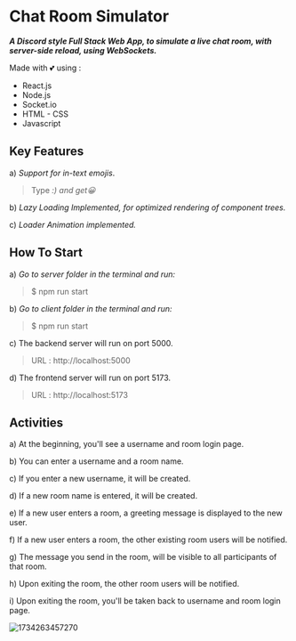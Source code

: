 # Chat Room Simulator

**_A Discord style Full Stack Web App, to simulate a live chat room, with server-side reload, using WebSockets._**

Made with 💕 using :

- React.js
- Node.js
- Socket.io
- HTML - CSS
- Javascript

## Key Features

a) _Support for in-text emojis_.

> Type _:) and get😀_

b) _Lazy Loading Implemented, for optimized rendering of component trees._

c) _Loader Animation implemented._

## How To Start

a) _Go to server folder in the terminal and run:_

> $ npm run start

b) _Go to client folder in the terminal and run:_

> $ npm run start

c) The backend server will run on port 5000.

> URL : http://localhost:5000

d) The frontend server will run on port 5173.

> URL : http://localhost:5173

## Activities

a) At the beginning, you'll see a username and room login page.

b) You can enter a username and a room name.

c) If you enter a new username, it will be created.

d) If a new room name is entered, it will be created.

e) If a new user enters a room, a greeting message is displayed to the new user.

f) If a new user enters a room, the other existing room users will be notified.

g) The message you send in the room, will be visible to all participants of that room.

h) Upon exiting the room, the other room users will be notified.

i) Upon exiting the room, you'll be taken back to username and room login page.

![1734263457270](image/README/1734263457270.png)
